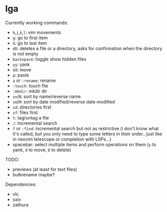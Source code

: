 # lga
Currently working commands:
 - `h`,`j`,`k`,`l`: vim movements
 - `g`: go to first item
 - `G`: go to last item
 - `dD`: deletes a file or a directory, asks for confirmation when the directory is not empty
 - `backspace`: toggle show hidden files
 - `yy`: yank
 - `dd`: move
 - `p`: paste
 - `a` or `:rename`: rename
 - `:touch`: touch file
 - `:mkdir`: mkdir dir
 - `sn`/`N`: sort by name/reverse name
 - `sm`/`M`: sort by date modified/reverse date modified
 - `sd`: directories first
 - `sf`: files first
 - `t`: tag/untag a file
 - `/`: incremental search
 - `f` or `:find`: incremental search but not as restrictive (i don't know what it's called, but you only need to type some letters in their order.. just like in neovim telescope or completion with LSPs...)
 - spacebar: select multiple items and perform operations on them (`y` to yank, `d` to move, `D` to delete)

TODO:
 - previews (at least for text files)
 - bulkrename maybe?

Dependencies:
 - vlc
 - sxiv
 - zathura
